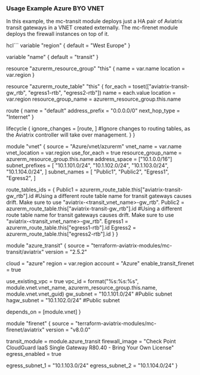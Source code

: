 ### Usage Example Azure BYO VNET

In this example, the mc-transit module deploys just a HA pair of Aviatrix transit gateways in a VNET created externally. The mc-firenet module deploys the firewall instances on top of it.

hcl```
variable "region" {
  default = "West Europe"
}

variable "name" {
  default = "transit"
}

resource "azurerm_resource_group" "this" {
  name     = var.name
  location = var.region
}

resource "azurerm_route_table" "this" {
  for_each            = toset(["aviatrix-transit-gw_rtb", "egress1-rtb", "egress2-rtb"])
  name                = each.value
  location            = var.region
  resource_group_name = azurerm_resource_group.this.name

  route {
    name           = "default"
    address_prefix = "0.0.0.0/0"
    next_hop_type  = "Internet"
  }

  lifecycle {
    ignore_changes = [route, ] #Ignore changes to routing tables, as the Aviatrix controller will take over management.
  }
}

module "vnet" {
  source              = "Azure/vnet/azurerm"
  vnet_name           = var.name
  vnet_location       = var.region
  use_for_each        = true
  resource_group_name = azurerm_resource_group.this.name
  address_space       = ["10.1.0.0/16"]
  subnet_prefixes = [
    "10.1.101.0/24",
    "10.1.102.0/24",
    "10.1.103.0/24",
    "10.1.104.0/24",
  ]
  subnet_names = [
    "Public1",
    "Public2",
    "Egress1",
    "Egress2",
  ]

  route_tables_ids = {
    Public1 = azurerm_route_table.this["aviatrix-transit-gw_rtb"].id #Using a different route table name for transit gateways causes drift. Make sure to use "aviatrix-<transit_vnet_name>-gw_rtb".
    Public2 = azurerm_route_table.this["aviatrix-transit-gw_rtb"].id #Using a different route table name for transit gateways causes drift. Make sure to use "aviatrix-<transit_vnet_name>-gw_rtb".
    Egress1 = azurerm_route_table.this["egress1-rtb"].id
    Egress2 = azurerm_route_table.this["egress2-rtb"].id
  }
}

module "azure_transit" {
  source  = "terraform-aviatrix-modules/mc-transit/aviatrix"
  version = "2.5.2"

  cloud                  = "azure"
  region                 = var.region
  account                = "Azure"
  enable_transit_firenet = true

  use_existing_vpc = true
  vpc_id           = format("%s:%s:%s", module.vnet.vnet_name, azurerm_resource_group.this.name, module.vnet.vnet_guid)
  gw_subnet        = "10.1.101.0/24" #Public subnet
  hagw_subnet      = "10.1.102.0/24" #Public subnet

  depends_on = [module.vnet]
}

module "firenet" {
  source  = "terraform-aviatrix-modules/mc-firenet/aviatrix"
  version = "v8.0.0"

  transit_module = module.azure_transit
  firewall_image = "Check Point CloudGuard IaaS Single Gateway R80.40 - Bring Your Own License"
  egress_enabled = true

  egress_subnet_1 = "10.1.103.0/24"
  egress_subnet_2 = "10.1.104.0/24"
}
```